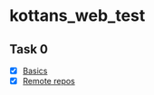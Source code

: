 # kottans_web_test

## Task 0
- [x] [Basics](test0/Basics.png)
- [x] [Remote repos](test0/Remote.png)

